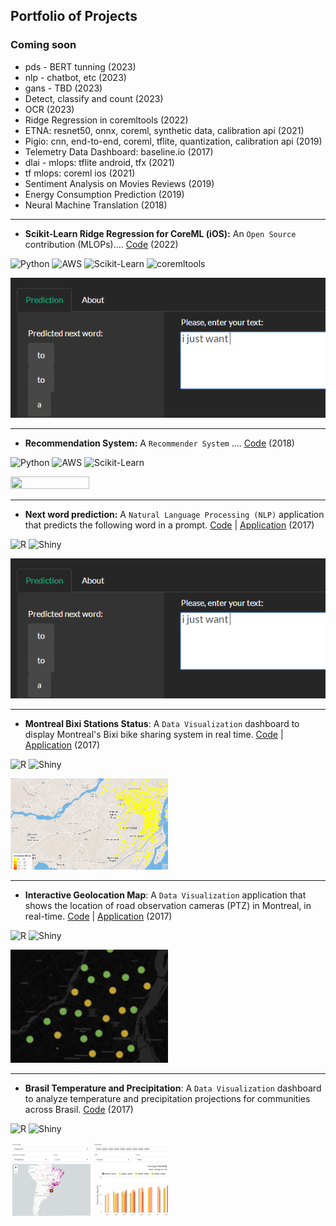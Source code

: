 ## Portfolio of Projects

### Coming soon

- pds - BERT tunning (2023)
- nlp - chatbot, etc (2023)
- gans - TBD (2023)
- Detect, classify and count (2023)
- OCR (2023)
- Ridge Regression in coremltools (2022)
- ETNA: resnet50, onnx, coreml, synthetic data, calibration api (2021)
- Pigio: cnn, end-to-end, coreml, tflite, quantization, calibration api (2019)
- Telemetry Data Dashboard: baseline.io (2017)
- dlai - mlops: tflite android, tfx (2021)
- tf mlops: coreml ios (2021)
- Sentiment Analysis on Movies Reviews (2019)
- Energy Consumption Prediction (2019)
- Neural Machine Translation (2018)

[//]: # (# TODO: delete repos: dend, mlend, mysql-001, folio, opencv1-py, opencv2-py)

---

- **Scikit-Learn Ridge Regression for CoreML (iOS):** An `Open Source` contribution (MLOPs).... [Code]() (2022)

![Python](https://img.shields.io/badge/-Python-000000?style=flat&logo=Python)
![AWS](https://img.shields.io/badge/-AWS-000000?style=flat&logo=amazonaws)
![Scikit-Learn](https://img.shields.io/badge/-Scikit.Learn-000000?style=flat&logo=Scikit-Learn)
![coremltools](https://img.shields.io/badge/-coremltools-000000?style=flat&logo=Coremltools)

<img src="https://github.com/danvargg/r-next-word/blob/main/images/next_word.PNG">

---

- **Recommendation System:** A `Recommender System` .... [Code]() (2018)

![Python](https://img.shields.io/badge/-Python-000000?style=flat&logo=Python)
![AWS](https://img.shields.io/badge/-AWS-000000?style=flat&logo=amazonaws)
![Scikit-Learn](https://img.shields.io/badge/-Scikit.Learn-000000?style=flat&logo=Scikit-Learn)

<img width=50% height=50% src="https://github.com/danvargg/docs/projects/auraML/auraml.png">

---

- **Next word prediction:** A `Natural Language Processing (NLP)` application that predicts the following word in a 
prompt. [Code](https://github.com/danvargg/r-next-word) | [Application](https://danvargg.shinyapps.io/shiny/) (2017)

![R](https://img.shields.io/badge/-R-000000?style=flat&logo=R)
![Shiny](
https://img.shields.io/badge/Shiny-blue?style=flat&labelColor=white&logo=RStudio&logoColor=blue
)

<img src="https://github.com/danvargg/r-next-word/blob/main/images/next_word.PNG">

---

- **Montreal Bixi Stations Status**: A `Data Visualization` dashboard to display Montreal's Bixi bike sharing system in real time. [Code](https://github.com/danvargg/r-bixi-mtl) | [Application](https://danvargg.shinyapps.io/bixi/) (2017)

![R](https://img.shields.io/badge/-R-000000?style=flat&logo=R)
![Shiny](
https://img.shields.io/badge/Shiny-blue?style=flat&labelColor=white&logo=RStudio&logoColor=blue
)

<img width=50% height=50% src="https://github.com/danvargg/r-bixi-mtl/blob/main/images/Bixi.PNG">

---

- **Interactive Geolocation Map**: A `Data Visualization` application that shows the location of road observation 
cameras (PTZ) in Montreal, in real-time. [Code](https://github.com/danvargg/danvargg/blob/main/docs/projects/mtl_geo/mtl_cameras.Rmd) | [Application](https://rpubs.com/danvargg/geomap) (2017)

![R](https://img.shields.io/badge/-R-000000?style=flat&logo=R)
![Shiny](
https://img.shields.io/badge/Shiny-blue?style=flat&labelColor=white&logo=RStudio&logoColor=blue
)

<img width=50% height=50%  src="https://github.com/danvargg/danvargg/blob/main/docs/projects/mtl-cameras.png">

---

- **Brasil Temperature and Precipitation**: A `Data Visualization` dashboard to analyze temperature and precipitation 
projections for communities across Brasil. [Code](https://github.com/danvargg/brasil-climate/tree/main) (2017)

![R](https://img.shields.io/badge/-R-000000?style=flat&logo=R)
![Shiny](
https://img.shields.io/badge/Shiny-blue?style=flat&labelColor=white&logo=RStudio&logoColor=blue
)

<img width=50% height=50% src="https://github.com/danvargg/brasil-climate/blob/main/images/brazil_temp.PNG">
